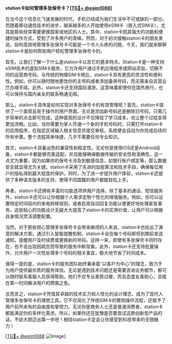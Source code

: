 **station卡如何管理多张保号卡？[[TG💪+ @esim1088](https://t.me/s/esim1088)]**

在当今这个信息化飞速发展的时代，手机已经成为我们生活中不可或缺的一部分。而随着移动通信技术的进步，越来越多的人开始使用eSIM卡（嵌入式SIM卡），尤其是那些经常需要更换国家或地区的人士。其中，station卡因其强大的功能和便捷的操作方式，受到了许多用户的青睐。然而，对于初次接触station卡的朋友来说，如何高效地管理多张保号卡可能是一个令人头疼的问题。今天，我们就来聊聊station卡是如何帮助用户轻松管理多张保号卡的。

首先，让我们了解一下什么是station卡以及它的基本特点。Station卡是一种支持eSIM技术的虚拟SIM卡服务，它允许用户通过手机应用程序或网站添加、切换不同的运营商号码。与传统的物理SIM卡相比，station卡具有更高的灵活性和便利性。例如，你可以随时随地更改你的主号码或者添加备用号码，而无需亲自去营业厅办理手续。此外，station卡还支持国际漫游，这意味着即使你在国外旅行，也可以保持与国内亲友的联系畅通无阻。

那么，station卡具体是如何实现对多张保号卡的有效管理呢？首先，station卡提供了一个直观且易于操作的用户界面。无论是添加新号码还是删除旧号码，只需几步简单的点击即可完成。这种直观的设计不仅降低了学习成本，也让整个过程变得更加流畅。比如，当你需要为家人开通一个新的手机号码时，只需打开station卡的应用程序，在指定区域输入相关信息并提交审核，系统便会自动为你完成后续的所有步骤。整个流程简单快捷，几乎不需要任何专业知识。

其次，station卡具备出色的兼容性和稳定性。无论你是使用iOS还是Android设备，station卡都能够完美适配，并且能够确保数据传输的安全性和准确性。这一点尤为重要，因为如果你的保号卡涉及到敏感信息，如银行账户绑定等，那么数据安全就显得尤为关键。station卡采用了先进的加密算法和技术手段，确保每位用户的隐私得到最大程度的保护。同时，为了进一步提升用户体验，station卡还提供了多种语言版本的支持，使得不同国籍的用户都能轻松上手。

再者，station卡还拥有丰富的功能选项供用户选择。除了基本的通话、短信服务外，station卡还可以让你根据个人需求定制个性化的增值服务。例如，你可以设置特定时间段内的来电转移规则，或者启用自动回复功能以便更好地处理紧急事务。这些贴心的功能设计无疑大大提高了station卡的实用价值，让用户可以根据自身情况灵活调整配置。

当然，对于那些担心管理多张保号卡会带来麻烦的人来说，station卡也给出了满意的解决方案。通过引入智能提醒机制，station卡会在每个号码即将到期前发送通知，提醒用户及时续费或更换新的号码。这样一来，即使有多张保号卡同时存在，也不会出现因疏忽而导致的服务中断现象。此外，station卡还支持批量操作，允许用户一次性处理多个号码的相关事宜，极大地节省了时间成本。

值得一提的是，station卡的服务团队始终秉承着“以客户为中心”的理念，致力于为用户提供最优质的服务体验。无论是遇到技术问题还是需要咨询业务细节，都可以随时联系客服人员获得帮助。他们不仅专业素质过硬，而且态度友善耐心，总能在第一时间解决用户的燃眉之急。

总而言之，station卡凭借其卓越的技术实力和人性化的设计理念，成为了现代人管理多张保号卡的理想工具。它不仅简化了传统SIM卡的繁琐操作流程，还赋予了用户前所未有的自由度和掌控力。无论你是商务人士还是普通消费者，station卡都能满足你的多样化需求。所以，如果你还在犹豫是否要尝试这款创新型产品的话，不妨大胆迈出第一步吧！相信station卡定会让你感受到科技带来的无限魅力！

[[TG💪+ @esim1088](https://t.me/s/esim1088) ![Image](https://i.postimg.cc/4NQfJmqS/Snipaste-2025-05-13-00-14-12.png)]